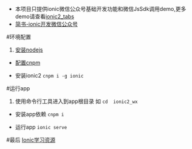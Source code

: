 
 * 本项目只提供ionic微信公众号基础开发功能和微信JsSdk调用demo,更多demo请查看[ionic2_tabs](https://github.com/yanxiaojun617/ionic2_tabs/)
 *  [简书-ionic开发微信公众号](https://www.jianshu.com/p/66f4f7e928a6)

#环境配置
1.  [安装nodejs](http://www.jianshu.com/p/81072e9be3e4)

*  [配置cnpm](http://www.jianshu.com/p/79d4430e0a9d)

*  安装ionic2
   `cnpm i -g ionic`



#运行app
1.  使用命令行工具进入到app根目录
如  `cd  ionic2_wx`

*  安装app依赖
`cnpm i`

*  运行app
`ionic serve`


#最后
[Ionic学习资源](http://www.jianshu.com/p/7d1577539183)
 
